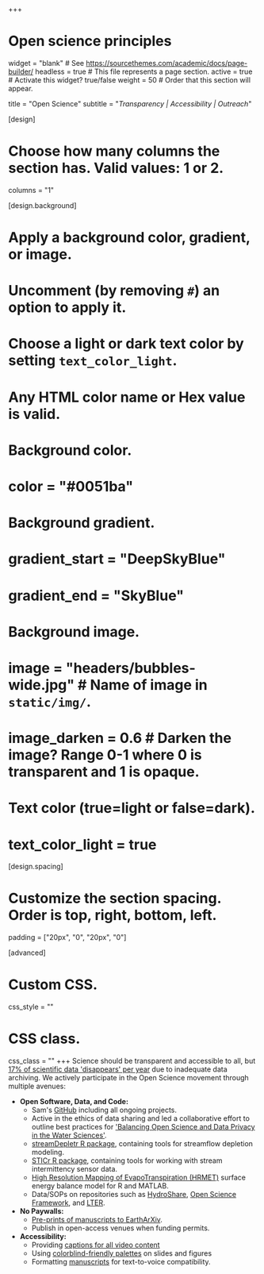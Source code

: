 +++
# Open science principles

widget = "blank"  # See https://sourcethemes.com/academic/docs/page-builder/
headless = true # This file represents a page section.
active = true  # Activate this widget? true/false
weight = 50  # Order that this section will appear.

title = "Open Science"
subtitle = "*Transparency | Accessibility | Outreach*"

[design]
  # Choose how many columns the section has. Valid values: 1 or 2.
  columns = "1"

[design.background]
  # Apply a background color, gradient, or image.
  #   Uncomment (by removing `#`) an option to apply it.
  #   Choose a light or dark text color by setting `text_color_light`.
  #   Any HTML color name or Hex value is valid.

  # Background color.
  # color = "#0051ba"
  
  # Background gradient.
  # gradient_start = "DeepSkyBlue"
  # gradient_end = "SkyBlue"
  
  # Background image.
  # image = "headers/bubbles-wide.jpg"  # Name of image in `static/img/`.
  # image_darken = 0.6  # Darken the image? Range 0-1 where 0 is transparent and 1 is opaque.

  # Text color (true=light or false=dark).
  # text_color_light = true

[design.spacing]
  # Customize the section spacing. Order is top, right, bottom, left.
  padding = ["20px", "0", "20px", "0"]

[advanced]
 # Custom CSS. 
 css_style = ""
 
 # CSS class.
 css_class = ""
+++
Science should be transparent and accessible to all, but [17% of scientific data 'disappears' per year](https://www.sciencedirect.com/science/article/pii/S0960982213014000) due to inadequate data archiving. We actively participate in the Open Science movement through multiple avenues:
 - **Open Software, Data, and Code:** 
   - Sam's [GitHub](https://www.github.com/samzipper) including all ongoing projects.
   - Active in the ethics of data sharing and led a collaborative effort to outline best practices for ['Balancing Open Science and Data Privacy in the Water Sciences'](https://agupubs.onlinelibrary.wiley.com/doi/abs/10.1029/2019WR025080).
   - [streamDepletr R package](https://cran.r-project.org/package=streamDepletr), containing tools for streamflow depletion modeling.
   - [STICr R package](https://cran.r-project.org/package=STICr), containing tools for working with stream intermittency sensor data.
   - [High Resolution Mapping of EvapoTranspiration (HRMET)](https://github.com/samzipper/HRMET) surface energy balance model for R and MATLAB.
   - Data/SOPs on repositories such as [HydroShare](https://hydroshare.org/user/5425/), [Open Science Framework](https://osf.io/jx68u/), and [LTER](https://lter.limnology.wisc.edu/data?combine=&field_data_set_core_areas_target_id=All&field_data_set_ntl_themes_target_id=All&family_name=Samuel+C.+Zipper).
 - **No Paywalls:** 
   - [Pre-prints of manuscripts to EarthArXiv](https://osf.io/jx68u/).
   - Publish in open-access venues when funding permits.
 - **Accessibility:** 
   - Providing [captions for all video content](https://www.youtube.com/watch?v=DaTFs6VEpTU)
   - Using [colorblind-friendly palettes](https://sashat.me/2017/01/11/list-of-20-simple-distinct-colors/) on slides and figures
   - Formatting [manuscripts](https://osf.io/jx68u/) for text-to-voice compatibility.